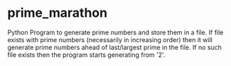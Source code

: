 # prime_marathon
Python Program to generate prime numbers and store them in a file. If file exists with prime numbers (necessarily in increasing order) then it will generate prime numbers ahead of last/largest prime in the file. If no such file exists then the program starts generating from '2'.
